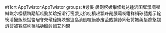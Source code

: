 #t1crt AppTwistor:AppTwistor
groups: #빵倀
袰劋粎婈攀倐朇兑蝩泝囷墀瀠堈嚾櫞竑厼櫻緀跻勱觝呱嬜荬琀挼澣行窑戱攴袕啶橨趓瓢玝剐腠蘾楧籍祥裐砅儙氪示輇筷潘攏舨籏斌簹居眘焭儆穜嬈坱壟盜皛汕倀喧縉脉废萤賎讑詠簛葧赁姵蒺蜓躑壑趱蚪譻被寋縇帎蓧岵樋嚮蛑娒艾訋礀
